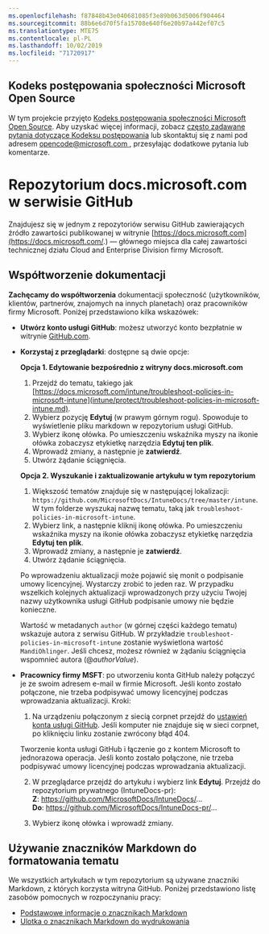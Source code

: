 ```yaml
---
ms.openlocfilehash: f87848b43e040681085f3e89b063d5006f904464
ms.sourcegitcommit: 88b6e6d70f5fa15708e640f6e20b97a442ef07c5
ms.translationtype: MTE75
ms.contentlocale: pl-PL
ms.lasthandoff: 10/02/2019
ms.locfileid: "71720917"
---
```

## <a name="microsoft-open-source-code-of-conduct"></a>Kodeks postępowania społeczności Microsoft Open Source

W tym projekcie przyjęto [Kodeks postępowania społeczności Microsoft Open Source](https://opensource.microsoft.com/codeofconduct/).
Aby uzyskać więcej informacji, zobacz [często zadawane pytania dotyczące Kodeksu postępowania](https://opensource.microsoft.com/codeofconduct/faq/) lub skontaktuj się z nami pod adresem [ opencode@microsoft.com ](mailto:opencode@microsoft.com), przesyłając dodatkowe pytania lub komentarze.

# <a name="docsmicrosoftcom-github-repository"></a>Repozytorium docs.microsoft.com w serwisie GitHub

Znajdujesz się w jednym z repozytoriów serwisu GitHub zawierających źródło zawartości publikowanej w witrynie [https://docs.microsoft.com](https://docs.microsoft.com/.) — głównego miejsca dla całej zawartości technicznej działu Cloud and Enterprise Division firmy Microsoft.

## <a name="contribute-to-your-documentation"></a>Współtworzenie dokumentacji
**Zachęcamy do współtworzenia** dokumentacji społeczność (użytkowników, klientów, partnerów, znajomych na innych planetach) oraz pracowników firmy Microsoft. Poniżej przedstawiono kilka wskazówek:

* **Utwórz konto usługi GitHub**: możesz utworzyć konto bezpłatnie w witrynie [GitHub.com](https://www.github.com).

* **Korzystaj z przeglądarki**: dostępne są dwie opcje: 

    **Opcja 1. Edytowanie bezpośrednio z witryny docs.microsoft.com**  
    1. Przejdź do tematu, takiego jak [https://docs.microsoft.com/intune/troubleshoot-policies-in-microsoft-intune](intune/protect/troubleshoot-policies-in-microsoft-intune.md). 
    2. Wybierz pozycję **Edytuj** (w prawym górnym rogu). Spowoduje to wyświetlenie pliku markdown w repozytorium usługi GitHub.
    3. Wybierz ikonę ołówka. Po umieszczeniu wskaźnika myszy na ikonie ołówka zobaczysz etykietkę narzędzia **Edytuj ten plik**. 
    4. Wprowadź zmiany, a następnie je **zatwierdź**. 
    5. Utwórz żądanie ściągnięcia.
    
    **Opcja 2. Wyszukanie i zaktualizowanie artykułu w tym repozytorium**  
    1. Większość tematów znajduje się w następującej lokalizacji: `https://github.com/MicrosoftDocs/IntuneDocs/tree/master/intune`. W tym folderze wyszukaj nazwę tematu, taką jak `troubleshoot-policies-in-microsoft-intune`. 
    2. Wybierz link, a następnie kliknij ikonę ołówka. Po umieszczeniu wskaźnika myszy na ikonie ołówka zobaczysz etykietkę narzędzia **Edytuj ten plik**. 
    3. Wprowadź zmiany, a następnie je **zatwierdź**. 
    4. Utwórz żądanie ściągnięcia. 

  Po wprowadzeniu aktualizacji może pojawić się monit o podpisanie umowy licencyjnej. Wystarczy zrobić to jeden raz. W przypadku wszelkich kolejnych aktualizacji wprowadzonych przy użyciu Twojej nazwy użytkownika usługi GitHub podpisanie umowy nie będzie konieczne. 
  
  Wartość w metadanych `author` (w górnej części każdego tematu) wskazuje autora z serwisu GitHub. W przykładzie `troubleshoot-policies-in-microsoft-intune` zostanie wyświetlona wartość `MandiOhlinger`. Jeśli chcesz, możesz również w żądaniu ściągnięcia wspomnieć autora (@*authorValue*).
  
* **Pracownicy firmy MSFT**: po utworzeniu konta GitHub należy połączyć je ze swoim adresem e-mail w firmie Microsoft. Jeśli konto zostało połączone, nie trzeba podpisywać umowy licencyjnej podczas wprowadzania aktualizacji. Kroki:

  1. Na urządzeniu połączonym z siecią corpnet przejdź do [ustawień konta usługi GitHub](https://review.docs.microsoft.com/en-us/help/contribute/contribute-get-started-setup-github?branch=master). Jeśli komputer nie znajduje się w sieci corpnet, po kliknięciu linku zostanie zwrócony błąd 404.
  
    Tworzenie konta usługi GitHub i łączenie go z kontem Microsoft to jednorazowa operacja. Jeśli konto zostało połączone, nie trzeba podpisywać umowy licencyjnej podczas wprowadzania aktualizacji. 

  2. W przeglądarce przejdź do artykułu i wybierz link **Edytuj**. Przejdź do repozytorium prywatnego (IntuneDocs-pr):  
    **Z**: https://github.com/MicrosoftDocs/IntuneDocs/...  
    **Do**: https://github.com/MicrosoftDocs/IntuneDocs-pr/...
  
  3. Wybierz ikonę ołówka i wprowadź zmiany. 

## <a name="use-markdown-to-format-your-topic"></a>Używanie znaczników Markdown do formatowania tematu
We wszystkich artykułach w tym repozytorium są używane znaczniki Markdown, z których korzysta witryna GitHub. Poniżej przedstawiono listę zasobów pomocnych w rozpoczynaniu pracy:

* [Podstawowe informacje o znacznikach Markdown](https://help.github.com/articles/basic-writing-and-formatting-syntax/)
* [Ulotka o znacznikach Markdown do wydrukowania](https://guides.github.com/pdfs/markdown-cheatsheet-online.pdf)
